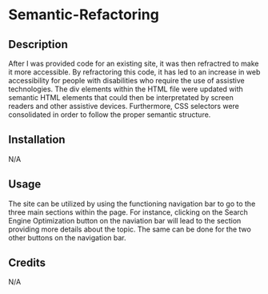 # Semantic-Refactoring

## Description

After I was provided code for an existing site, it was then refractred to make it more accessible. By refractoring this code, it has led to an increase in web accessibility for people with disabilities who require the use of assistive technologies. The div elements within the HTML file were updated with semantic HTML elements that could then be interpretated by screen readers and other assistive devices. Furthermore, CSS selectors were consolidated in order to follow the proper semantic structure. 

## Installation

N/A

## Usage

The site can be utilized by using the functioning navigation bar to go to the three main sections within the page. For instance, clicking on the Search Engine Optimization button on the naviation bar will lead to the section providing more details about the topic. The same can be done for the two other buttons on the navigation bar. 

## Credits

N/A
